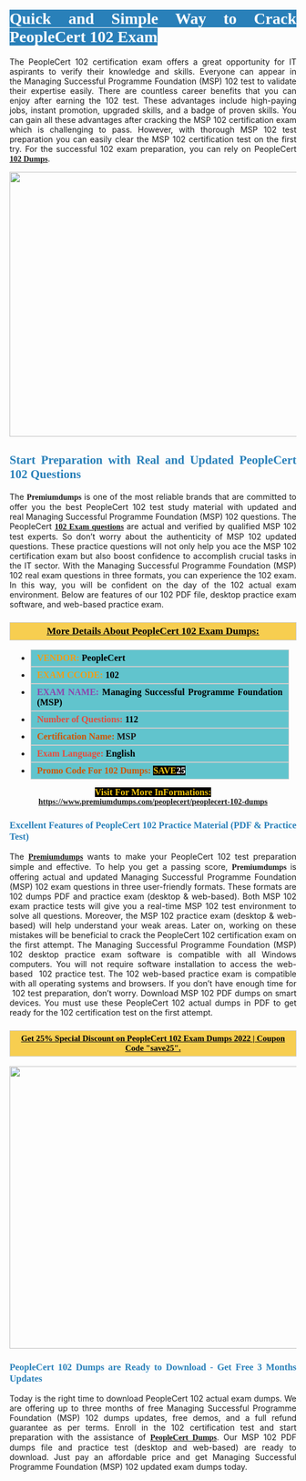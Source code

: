 <h1 style="text-align: justify;"><span style="color:#ffffff;"><span style="font-family:Georgia,serif;"><strong><span style="background-color:#2980b9;">Quick and Simple Way to Crack PeopleCert 102 Exam</span></strong></span></span></h1>

<p style="text-align: justify;">The PeopleCert 102 certification exam offers a great opportunity for IT aspirants to verify their knowledge and skills. Everyone can appear in the Managing Successful Programme Foundation (MSP) 102 test to validate their expertise easily. There are countless career benefits that you can enjoy after earning the 102 test. These advantages include high-paying jobs, instant promotion, upgraded skills, and a badge of proven skills. You can gain all these advantages after cracking the MSP 102 certification exam which is challenging to pass. However, with thorough MSP 102 test preparation you can easily clear the MSP 102 certification test on the first try. For the successful 102 exam preparation, you can rely on PeopleCert <span style="font-family:Georgia,serif;"><strong><a href="https://www.premiumdumps.com/peoplecert/peoplecert-102-dumps">102 Dumps</a></strong></span>.</p>

<p style="text-align: center;"><a href="https://www.premiumdumps.com/peoplecert/peoplecert-102-dumps"><img alt="" src="https://i.imgur.com/KJGzbJ2.jpeg" style="width: 700px; height: 465px;" /></a></p>

<h2 style="text-align: justify;"><span style="color:#2980b9;"><span style="font-family:Georgia,serif;"><strong>Start Preparation with Real and Updated PeopleCert 102 Questions</strong></span></span></h2>

<p style="text-align: justify;">The <span style="font-size:14px;"><span style="font-family:Georgia,serif;"><strong>Premiumdumps</strong></span></span> is one of the most reliable brands that are committed to offer you the best PeopleCert 102 test study material with updated and real Managing Successful Programme Foundation (MSP) 102 questions. The PeopleCert <span style="font-family:Georgia,serif;"><strong><a href="https://www.premiumdumps.com/peoplecert/peoplecert-102-dumps">102 Exam questions</a></strong></span> are actual and verified by qualified MSP 102 test experts. So don’t worry about the authenticity of MSP 102 updated questions. These practice questions will not only help you ace the MSP 102 certification exam but also boost confidence to accomplish crucial tasks in the IT sector. With the Managing Successful Programme Foundation (MSP) 102 real exam questions in three formats, you can experience the 102 exam. In this way, you will be confident on the day of the 102 actual exam environment. Below are features of our 102 PDF file, desktop practice exam software, and web-based practice exam.</p>

<h3 style="background: #f7ce50; border: 1px solid rgb(204, 204, 204); padding: 5px 10px; text-align: center;"><span style="font-family:Georgia,serif;"><u><u><span style="color:#000000;"><span style="font-size:11pt"><span style="line-height:normal"><b><span style="font-size:13.0pt"><span cambria="">More Details About PeopleCert 102 Exam Dumps:</span></span></b></span></span></span></u></u></span></h3>

<ul>
	<li style="margin:0cm 10pt">
	<div style="background:#61c4cd; border: 1px solid rgb(204, 204, 204); padding: 5px 10px; text-align: justify;"><span style="font-family:Georgia,serif;"><span style="font-size:11pt"><span style="line-height:normal"><b><span style="font-size:12.0pt"><span new="" roman="" times=""><span style="color:#f39c12;">VENDOR:</span> <span style="color:#000000;">PeopleCert</span></span></span></b></span></span></span></div>
	</li>
	<li style="margin:0cm 10pt">
	<div style="background: #61c4cd; border: 1px solid rgb(204, 204, 204); padding: 5px 10px; text-align: justify;"><span style="font-family:Georgia,serif;"><span style="font-size:11pt"><span style="line-height:normal"><b><span style="font-size:12.0pt"><span new="" roman="" times=""><span style="color:#f39c12;">EXAM CCODE:</span> <span style="color:#000000;">102</span></span></span></b></span></span></span></div>
	</li>
	<li style="margin:0cm 10pt">
	<div style="background: #61c4cd; border: 1px solid rgb(204, 204, 204); padding: 5px 10px; text-align: justify;"><span style="font-family:Georgia,serif;"><span style="font-size:11pt"><span style="line-height:normal"><b><span style="font-size:12.0pt"><span new="" roman="" times=""><span style="color:#8e44ad;">EXAM NAME:</span> <span style="color:#000000;">Managing Successful Programme Foundation (MSP)</span></span></span></b></span></span></span></div>
	</li>
	<li style="margin:0cm 10pt">
	<div style="background: #61c4cd; border: 1px solid rgb(204, 204, 204); padding: 5px 10px;"><span style="font-family:Georgia,serif;"><span style="font-size:11pt"><span style="line-height:normal"><b><span style="font-size:12.0pt"><span new="" roman="" times=""><span style="color:#e74c3c;">Number of Questions:</span><span style="color:#000000;"><span style="color:#f1c40f;"> </span>112</span></span></span></b></span></span></span></div>
	</li>
	<li style="margin:0cm 10pt">
	<div style="background: #61c4cd; border: 1px solid rgb(204, 204, 204); padding: 5px 10px; text-align: justify;"><span style="font-family:Georgia,serif;"><span style="font-size:11pt"><span style="line-height:normal"><b><span style="font-size:12.0pt"><span new="" roman="" times=""><span style="color:#d35400;">Certification Name:</span> MSP</span></span></b></span></span></span></div>
	</li>
	<li style="margin:0cm 10pt">
	<div style="background: #61c4cd; border: 1px solid rgb(204, 204, 204); padding: 5px 10px; text-align: justify;"><span style="font-family:Georgia,serif;"><span style="font-size:11pt"><span style="line-height:normal"><b><span style="font-size:12.0pt"><span new="" roman="" times=""><span style="color:#e74c3c;">Exam Language:</span> <span style="color:#000000;">English</span></span></span></b></span></span></span></div>
	</li>
	<li style="margin:0cm 10pt">
	<div style="background: #61c4cd; border: 1px solid rgb(204, 204, 204); padding: 5px 10px;"><span style="font-family:Georgia,serif;"><span style="font-size:11pt"><span style="line-height:normal"><b><span style="font-size:12.0pt"><span new="" roman="" times=""><span style="color:#d35400;">Promo Code For 102 Dumps:</span><span style="color:#f1c40f;"> <span style="background-color:#000000;">SAVE</span></span><span style="color:#ffffff;"><span style="background-color:#000000;">25</span></span></span></span></b></span></span></span></div>
	</li>
</ul>

<p style="text-align: center;"><span style="font-family:Georgia,serif;"><strong><span style="font-size:16px;"><span style="color:#f1c40f;"><span style="background-color:#000000;">Visit For More InFormations:</span></span></span> <a href="https://www.premiumdumps.com/peoplecert/peoplecert-102-dumps">https://www.premiumdumps.com/peoplecert/peoplecert-102-dumps</a></strong></span></p>

<h3 style="text-align: justify;"><span style="color:#2980b9;"><span style="font-family:Georgia,serif;"><strong><strong><strong>Excellent Features of PeopleCert 102 Practice Material (PDF & Practice Test)</strong></strong></strong></span></span></h3>

<p style="text-align: justify;">The <a href="https://www.premiumdumps.com/"><span style="font-size:14px;"><span style="font-family:Georgia,serif;"><strong>Premiumdumps</strong></span></span></a> wants to make your PeopleCert 102 test preparation simple and effective. To help you get a passing score, <span style="font-size:14px;"><span style="font-family:Georgia,serif;"><strong>Premiumdumps </strong></span></span>is offering actual and updated Managing Successful Programme Foundation (MSP) 102 exam questions in three user-friendly formats. These formats are 102 dumps PDF and practice exam (desktop & web-based). Both MSP 102 exam practice tests will give you a real-time MSP 102 test environment to solve all questions. Moreover, the MSP 102 practice exam (desktop & web-based) will help understand your weak areas. Later on, working on these mistakes will be beneficial to crack the PeopleCert 102 certification exam on the first attempt. The Managing Successful Programme Foundation (MSP) 102 desktop practice exam software is compatible with all Windows computers. You will not require software installation to access the web-based  102 practice test. The 102 web-based practice exam is compatible with all operating systems and browsers. If you don’t have enough time for  102 test preparation, don’t worry. Download MSP 102 PDF dumps on smart devices. You must use these PeopleCert 102 actual dumps in PDF to get ready for the 102 certification test on the first attempt.</p>

<h3 style="background: rgb(247, 206, 80); border: 1px solid rgb(204, 204, 204); padding: 5px 10px; text-align: center;"><span style="font-family:Georgia,serif;"><u><span style="color:#000000;"><span style="font-size:11pt;"><span style="line-height:normal;"><b><span cambria="">Get 25% Special Discount on PeopleCert 102 Exam Dumps 2022 | Coupon Code "save25".</span></b></span></span></span></u></span></h3>

<p style="text-align: center;"><strong><strong><a href="https://www.premiumdumps.com/peoplecert/peoplecert-102-dumps"><img alt="" src="https://i.imgur.com/lUqvVrJ.png" style="width: 867px; height: 496px;" /></a></strong></strong></p>

<h3 style="text-align: justify;"><strong><span style="color:#2980b9;"><span style="font-family:Georgia,serif;"><strong><strong><strong>PeopleCert 102 Dumps are Ready to Download - Get Free 3 Months Updates</strong></strong></strong></span></span></strong></h3>

<p style="text-align: justify;">Today is the right time to download PeopleCert 102 actual exam dumps. We are offering up to three months of free Managing Successful Programme Foundation (MSP) 102 dumps updates, free demos, and a full refund guarantee as per terms. Enroll in the 102 certification test and start preparation with the assistance of <span style="font-family:Georgia,serif;"><strong><a href="https://www.premiumdumps.com/peoplecert-exam-dumps">PeopleCert Dumps</a></strong></span>. Our MSP 102 PDF dumps file and practice test (desktop and web-based) are ready to download. Just pay an affordable price and get Managing Successful Programme Foundation (MSP) 102 updated exam dumps today.</p>
